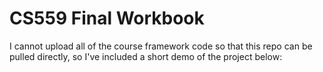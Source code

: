 # CS559 Final Workbook
I cannot upload all of the course framework code so that this repo can be pulled directly, so I've included a short demo of the project below:

